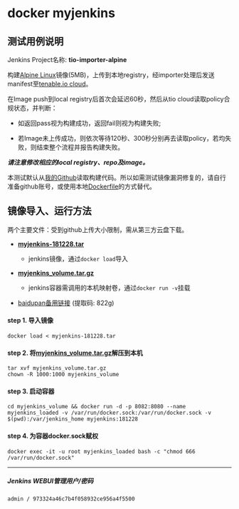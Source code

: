 # docker myjenkins

## 测试用例说明
Jenkins Project名称: **tio-importer-alpine**

构建[Alpine Linux]镜像(5MB)，上传到本地registry，经importer处理后发送manifest至[tenable.io cloud]。

在Image push到local registry后首次会延迟60秒，然后从tio cloud读取policy合规状态，并判断：

* 如返回pass视为构建成功，返回fail则视为构建失败;

* 若Image未上传成功，则依次等待120秒、300秒分别再去读取policy，若均失败，则结束整个流程并报告构建失败。

***请注意修改相应的local registry、repo及image。***

本测试默认从[我的Github]读取构建代码。所以如需测试镜像漏洞修复的，请自行准备github账号，或使用本地[Dockerfile](https://github.com/shawntns/docker-myjenkins/blob/master/Dockerfile)的方式替代。

## 镜像导入、运行方法
两个主要文件：受到github上传大小限制，需从第三方云盘下载。

* **[myjenkins-181228.tar]**
  * jenkins镜像，通过`docker load`导入

* **[myjenkins_volume.tar.gz]**
  * jenkins容器需调用的本机映射卷，通过`docker run -v`挂载

* [baidupan备用链接] (提取码: 822g)

#### step 1. 导入镜像
```
docker load < myjenkins-181228.tar
```
#### step 2. 将[myjenkins_volume.tar.gz]解压到本机
```
tar xvf myjenkins_volume.tar.gz
chown -R 1000:1000 myjenkins_volume
```
#### step 3. 启动容器
```
cd myjenkins_volume && docker run -d -p 8082:8080 --name myjenkins_loaded -v /var/run/docker.sock:/var/run/docker.sock -v $(pwd):/var/jenkins_home myjenkins:181228
```
#### step 4. 为容器docker.sock赋权

```
docker exec -it -u root myjenkins_loaded bash -c "chmod 666 /var/run/docker.sock"
```
***
##### Jenkins WEBUI管理用户/密码
`admin / 973324a46c7b4f058932ce956a4f5500`


[Alpine Linux]: https://alpinelinux.org
[我的Github]:Dokcerfile/alpine/Dockerfile
[myjenkins-181228.tar]: https://mega.nz/#!gdtwgKzb!Q6BJfTKBPfsaAISrXK-Kru5z84uB1Hrvv3056p0svVA
[baidupan备用链接]: https://pan.baidu.com/s/1JfEBBQkIfl16jEN4Z6uWtA
[myjenkins_volume.tar.gz]: https://mega.nz/#!gEkgBKAB!d-bXDJwcaejXyWTK2CWGkcqj0Uhi6aok-8aCnY73esI
[tenable.io cloud]: https://cloud.tenable.com
